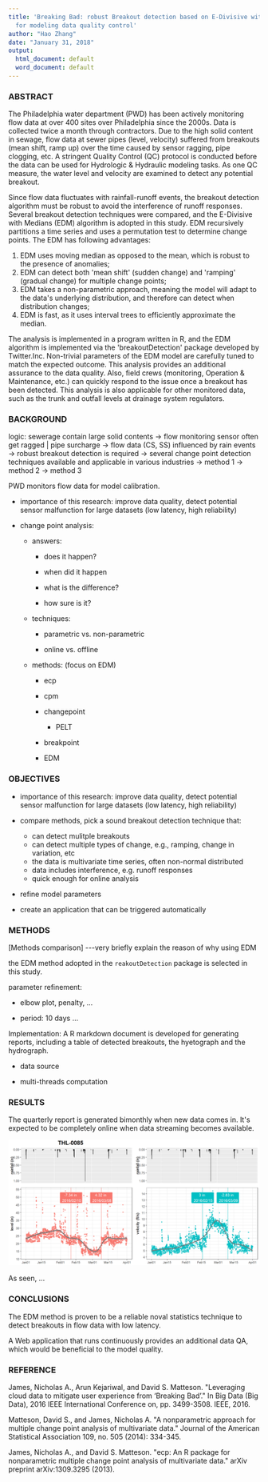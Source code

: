 ```yaml
---
title: 'Breaking Bad: robust Breakout detection based on E-Divisive with Medians (EDM)
  for modeling data quality control'
author: "Hao Zhang"
date: "January 31, 2018"
output:
  html_document: default
  word_document: default
---
```


### ABSTRACT

The Philadelphia water department (PWD) has been actively monitoring flow data at over 400 sites over Philadelphia since the 2000s. Data is collected twice a month through contractors. Due to the high solid content in sewage, flow data at sewer pipes (level, velocity) suffered from breakouts (mean shift, ramp up) over the time caused by sensor ragging, pipe clogging, etc. A stringent Quality Control (QC) protocol is conducted before the data can be used for Hydrologic & Hydraulic modeling tasks. As one QC measure, the water level and velocity are examined to detect any potential breakout. 

Since flow data fluctuates with rainfall-runoff events, the breakout detection algorithm must be robust to avoid the interference of runoff responses. Several breakout detection techniques were compared, and the E-Divisive with Medians (EDM) algorithm is adopted in this study. EDM recursively partitions a time series and uses a permutation test to determine change points. The EDM has following advantages: 
1. EDM uses moving median as opposed to the mean, which is robust to the presence of anomalies; 
2. EDM can detect both 'mean shift' (sudden change) and 'ramping' (gradual change) for multiple change points; 
3. EDM takes a non-parametric approach, meaning the model will adapt to the data's underlying distribution, and therefore can detect when distribution changes;
4. EDM is fast, as it uses interval trees to efficiently approximate the median. 

The analysis is implemented in a program written in R, and the EDM algorithm is implemented via the 'breakoutDetection' package developed by Twitter.Inc. Non-trivial parameters of the EDM model are carefully tuned to match the expected outcome. This analysis provides an additional assurance to the data quality. Also, field crews (monitoring, Operation & Maintenance, etc.) can quickly respond to the issue once a breakout has been detected. This analysis is also applicable for other monitored data, such as the trunk and outfall levels at drainage system regulators.

### BACKGROUND

logic: sewerage contain large solid contents -> flow monitoring sensor often get ragged | pipe surcharge -> flow data (CS, SS) influenced by rain events -> robust breakout detection is required -> several change point detection techniques available and applicable in various industries -> method 1 -> method 2 -> method 3

PWD monitors flow data for model calibration. 
-   importance of this research: improve data quality, detect potential sensor malfunction for large datasets (low latency, high reliability)

- change point analysis:
    
    -   answers:
        
        -   does it happen?
        
        -   when did it happen
        
        -   what is the difference?
        
        -   how sure is it?

    -   techniques:
        
        -   parametric vs. non-parametric
        
        -   online vs. offline
    
    -   methods: (focus on EDM)
        
        -   ecp
        
        -   cpm
    
        -   changepoint
        
            -   PELT
            
        -   breakpoint
    
        -   EDM

### OBJECTIVES

-   importance of this research: improve data quality, detect potential sensor malfunction for large datasets (low latency, high reliability) 

-   compare methods, pick a sound breakout detection technique that:
    -   can detect mulitple breakouts 
    -   can detect multiple types of change, e.g., ramping, change in variation, etc 
    -   the data is multivariate time series, often non-normal distributed
    -   data includes interference, e.g. runoff responses 
    -   quick enough for online analysis

-   refine model parameters 

-   create an application that can be triggered automatically 

### METHODS

[Methods comparison] ---very briefly explain the reason of why using EDM

the EDM method adopted in the `reakoutDetection` package is selected in this study. 

parameter refinement: 

-   elbow plot, penalty, ...

-   period: 10 days
...

Implementation:  A R markdown document is developed for generating reports, including a table of detected breakouts, the hyetograph and the hydrograph. 

-   data source

-   multi-threads computation

### RESULTS

The quarterly report is generated bimonthly when new data comes in. It's expected to be completely online when data streaming becomes available. 

![](THL-0085_Q1-16.png)

As seen, ...

### CONCLUSIONS

The EDM method is proven to be a reliable noval statistics technique to detect breakouts in flow data with low latency.  

A Web application that runs continuously provides an additional data QA, which would be beneficial to the model quality.  

### REFERENCE

James, Nicholas A., Arun Kejariwal, and David S. Matteson. "Leveraging cloud data to mitigate user experience from ‘Breaking Bad’." In Big Data (Big Data), 2016 IEEE International Conference on, pp. 3499-3508. IEEE, 2016.

Matteson, David S., and James, Nicholas A. "A nonparametric approach for multiple change point analysis of multivariate data." Journal of the American Statistical Association 109, no. 505 (2014): 334-345.

James, Nicholas A., and David S. Matteson. "ecp: An R package for nonparametric multiple change point analysis of multivariate data." arXiv preprint arXiv:1309.3295 (2013).
